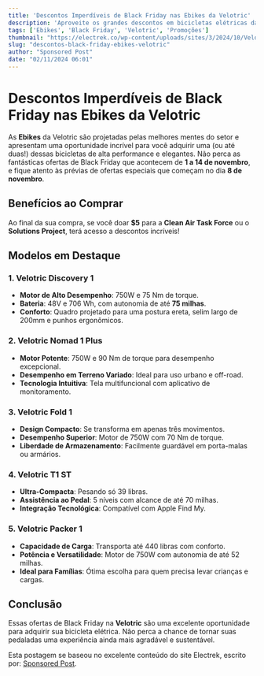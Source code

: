 ```yaml
---
title: 'Descontos Imperdíveis de Black Friday nas Ebikes da Velotric'
description: 'Aproveite os grandes descontos em bicicletas elétricas da Velotric, de 1 a 14 de novembro!'
tags: ['Ebikes', 'Black Friday', 'Velotric', 'Promoções']
thumbnail: "https://electrek.co/wp-content/uploads/sites/3/2024/10/Velotric-BF-Early-Bird.png?w=1288"
slug: "descontos-black-friday-ebikes-velotric"
author: "Sponsored Post"
date: "02/11/2024 06:01"
---
```


# Descontos Imperdíveis de Black Friday nas Ebikes da Velotric

As **Ebikes** da Velotric são projetadas pelas melhores mentes do setor e apresentam uma oportunidade incrível para você adquirir uma (ou até duas!) dessas bicicletas de alta performance e elegantes. Não perca as fantásticas ofertas de Black Friday que acontecem de **1 a 14 de novembro**, e fique atento às prévias de ofertas especiais que começam no dia **8 de novembro**.

## Benefícios ao Comprar
Ao final da sua compra, se você doar **$5** para a **Clean Air Task Force** ou o **Solutions Project**, terá acesso a descontos incríveis!

## Modelos em Destaque
### 1. Velotric Discovery 1
- **Motor de Alto Desempenho**: 750W e 75 Nm de torque.
- **Bateria**: 48V e 706 Wh, com autonomia de até **75 milhas**.
- **Conforto**: Quadro projetado para uma postura ereta, selim largo de 200mm e punhos ergonômicos.

### 2. Velotric Nomad 1 Plus
- **Motor Potente**: 750W e 90 Nm de torque para desempenho excepcional.
- **Desempenho em Terreno Variado**: Ideal para uso urbano e off-road.
- **Tecnologia Intuitiva**: Tela multifuncional com aplicativo de monitoramento.

### 3. Velotric Fold 1
- **Design Compacto**: Se transforma em apenas três movimentos.
- **Desempenho Superior**: Motor de 750W com 70 Nm de torque.
- **Liberdade de Armazenamento**: Facilmente guardável em porta-malas ou armários.

### 4. Velotric T1 ST
- **Ultra-Compacta**: Pesando só 39 libras.
- **Assistência ao Pedal**: 5 níveis com alcance de até 70 milhas.
- **Integração Tecnológica**: Compatível com Apple Find My.

### 5. Velotric Packer 1
- **Capacidade de Carga**: Transporta até 440 libras com conforto.
- **Potência e Versatilidade**: Motor de 750W com autonomia de até 52 milhas.
- **Ideal para Famílias**: Ótima escolha para quem precisa levar crianças e cargas.

## Conclusão
Essas ofertas de Black Friday na **Velotric** são uma excelente oportunidade para adquirir sua bicicleta elétrica. Não perca a chance de tornar suas pedaladas uma experiência ainda mais agradável e sustentável.

Esta postagem se baseou no excelente conteúdo do site Electrek, escrito por: [Sponsored Post](https://electrek.co/2024/11/01/velotric-ebikes-big-early-bird-black-friday-discounts-are-here-sponsored/).